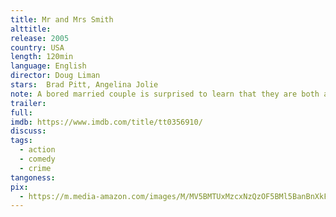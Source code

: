 ```yaml
---
title: Mr and Mrs Smith
alttitle:
release: 2005
country: USA
length: 120min
language: English
director: Doug Liman
stars:  Brad Pitt, Angelina Jolie
note: A bored married couple is surprised to learn that they are both assassins hired by competing agencies to kill each other.
trailer:
full:
imdb: https://www.imdb.com/title/tt0356910/
discuss:
tags:
  - action
  - comedy
  - crime
tangoness:
pix:
  - https://m.media-amazon.com/images/M/MV5BMTUxMzcxNzQzOF5BMl5BanBnXkFtZTcwMzQxNjUyMw@@._V1_SY1000_CR0,0,678,1000_AL_.jpg
---
```


